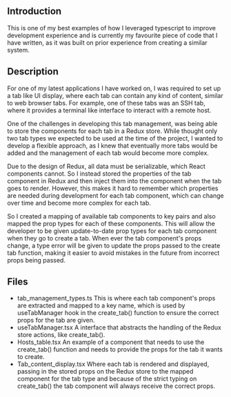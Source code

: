 ## Introduction
This is one of my best examples of how I leveraged typescript to improve development experience and is currently my favourite piece of code that I have written, as it was built on prior experience from creating a similar system.

## Description
For one of my latest applications I have worked on, I was required to set up a tab like UI display, where each tab can contain any kind of content, similar to web browser tabs. For example, one of these tabs was an SSH tab, where it provides a terminal like interface to interact with a remote host.

One of the challenges in developing this tab management, was being able to store the components for each tab in a Redux store. While thought only two tab types we expected to be used at the time of the project, I wanted to develop a flexible approach, as I knew that eventually more tabs would be added and the management of each tab would become more complex.

Due to the design of Redux, all data must be serializable, which React components cannot. So I instead stored the properties of the tab component in Redux and then inject them into the component when the tab goes to render. However, this makes it hard to remember which properties are needed during development for each tab component, which can change over time and become more complex for each tab.

So I created a mapping of available tab components to key pairs and also mapped the prop types for each of these components. This will allow the developer to be given update-to-date prop types for each tab component when they go to create a tab. When ever the tab component's props change, a type error will be given to update the props passed to the create tab function, making it easier to avoid mistakes in the future from incorrect props being passed.

## Files
- tab_management_types.ts
	This is where each tab component's props are extracted and mapped to a key name, which is used by useTabManager hook in the create_tab() function to ensure the correct props for the tab are given.
- useTabManager.tsx
	A interface that abstracts the handling of the Redux store actions, like create_tab().
- Hosts_table.tsx
	An example of a component that needs to use the create_tab() function and needs to provide the props for the tab it wants to create.
- Tab_content_display.tsx
	Where each tab is rendered and displayed, passing in the stored props on the Redux store to the mapped component for the tab type and because of the strict typing on create_tab() the tab component will always receive the correct props.
